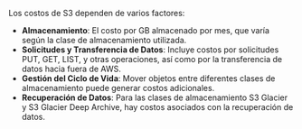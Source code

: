 Los costos de S3 dependen de varios factores:

- **Almacenamiento**: El costo por GB almacenado por mes, que varía según la clase de almacenamiento utilizada.
- **Solicitudes y Transferencia de Datos**: Incluye costos por solicitudes PUT, GET, LIST, y otras operaciones, así como por la transferencia de datos hacia fuera de AWS.
- **Gestión del Ciclo de Vida**: Mover objetos entre diferentes clases de almacenamiento puede generar costos adicionales.
- **Recuperación de Datos**: Para las clases de almacenamiento S3 Glacier y S3 Glacier Deep Archive, hay costos asociados con la recuperación de datos.